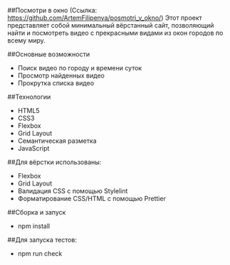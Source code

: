 ##Посмотри в окно (Ссылка: https://github.com/ArtemFilipenya/posmotri_v_okno/)
Этот проект представляет собой минимальный вёрстанный сайт, позволяющий найти и посмотреть видео с прекрасными видами из окон городов по всему миру.

##Основные возможности
- Поиск видео по городу и времени суток
- Просмотр найденных видео
- Прокрутка списка видео

##Технологии
- HTML5
- CSS3
- Flexbox
- Grid Layout
- Семантическая разметка
- JavaScript

##Для вёрстки использованы:
- Flexbox
- Grid Layout
- Валидация CSS с помощью Stylelint
- Форматирование CSS/HTML с помощью Prettier

##Сборка и запуск
- npm install

##Для запуска тестов:
- npm run check
